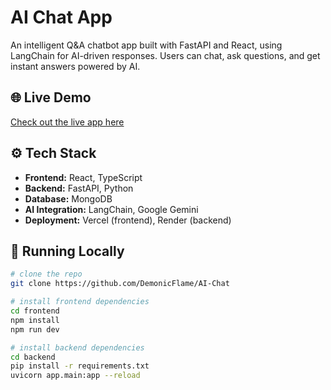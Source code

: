 # AI Chat App

An intelligent Q&A chatbot app built with FastAPI and React, using LangChain for AI-driven responses. Users can chat, ask questions, and get instant answers powered by AI.

## 🌐 Live Demo

[Check out the live app here](https://ai-chat-beta-eight.vercel.app/)

## ⚙️ Tech Stack

- **Frontend:** React, TypeScript
- **Backend:** FastAPI, Python
- **Database:** MongoDB
- **AI Integration:** LangChain, Google Gemini
- **Deployment:** Vercel (frontend), Render (backend)

## 🚀 Running Locally

```bash
# clone the repo
git clone https://github.com/DemonicFlame/AI-Chat

# install frontend dependencies
cd frontend
npm install
npm run dev

# install backend dependencies
cd backend
pip install -r requirements.txt
uvicorn app.main:app --reload
```
